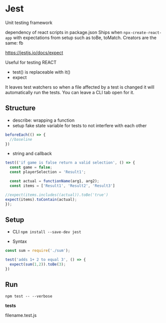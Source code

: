 # Jest
Unit testing framework

dependency of react scripts in package.json 
Ships when `npx-create-react-app` with expectations from setup such as toBe, toMatch. Creators are the same: fb

https://jestjs.io/docs/expect

Useful for testing REACT

- test() is replaceable with it()
- expect

It leaves test watchers so when a file affected by a test is changed it will automatically run the tests. You can leave a CLI tab open for it.

## Structure

- describe: wrapping a function
- setup fake state variable for tests to not interfere with each other

```js
beforeEach(() => {
  //baseline
})
```
- string and callback

```js
test(('if game is false return a valid selection', () => {
  const game = false;
  const playerSelection = 'Result1';

  const actual = functionName(arg1, arg2);
  const items = ['Result1', 'Result2', 'Result3']

//expect(items.includes((actual)).toBe('true')
expect(items).toContain(actual);
});
```




## Setup
* CLI
`npm install --save-dev jest`

* Syntax 
```js
const sum = require('./sum');

test('adds 1+ 2 to equal 3', () => {
  expect(sum(1,2)).toBe(3);
})

```

## Run

`npm test -- --verbose`

__tests__

filename.test.js